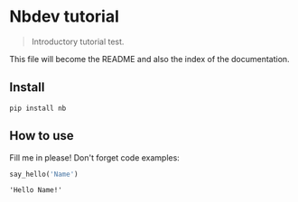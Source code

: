 # Nbdev tutorial
> Introductory tutorial test.


This file will become the README and also the index of the documentation.

## Install

`pip install nb`

## How to use

Fill me in please! Don't forget code examples:

```python
say_hello('Name')
```




    'Hello Name!'


